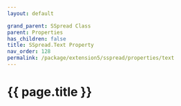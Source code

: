 ```yaml
---
layout: default

grand_parent: SSpread Class
parent: Properties
has_children: false
title: SSpread.Text Property
nav_order: 128
permalink: /package/extension5/sspread/properties/text
---
```

# {{ page.title }}